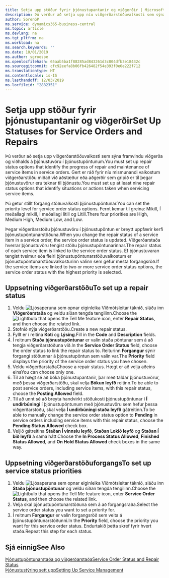 ```yaml
---
title: Setja upp stöður fyrir þjónustupantanir og viðgerðir | Microsoft Docs
description: Þú verður að setja upp níu viðgerðarstöðuvalkosti sem sýna framvindu viðgerða og viðhalds á þjónustuvöru í þjónustupöntunum.
author: SorenGP
ms.service: dynamics365-business-central
ms.topic: article
ms.devlang: na
ms.tgt_pltfrm: na
ms.workload: na
ms.search.keywords: ''
ms.date: 10/01/2019
ms.author: sgroespe
ms.openlocfilehash: 65aab5ba1f88285ad843261d3c804dfb3e18432c
ms.sourcegitcommit: cfc92eefa8b06fb426482f54e393f0e6e222f712
ms.translationtype: HT
ms.contentlocale: is-IS
ms.lasthandoff: 12/03/2019
ms.locfileid: "2882351"
---
```

# <a name="set-up-statuses-for-service-orders-and-repairs"></a><span data-ttu-id="b4bde-103">Setja upp stöður fyrir þjónustupantanir og viðgerðir</span><span class="sxs-lookup"><span data-stu-id="b4bde-103">Set Up Statuses for Service Orders and Repairs</span></span>
<span data-ttu-id="b4bde-104">Þú verður að setja upp viðgerðarstöðuvalkosti sem sýna framvindu viðgerða og viðhalds á þjónustuvöru í þjónustupöntunum.</span><span class="sxs-lookup"><span data-stu-id="b4bde-104">You must set up repair status options that identify the progress of repair and maintenance of service items in service orders.</span></span> <span data-ttu-id="b4bde-105">Gert er ráð fyrir níu mismunandi valkostum viðgerðarstöðu miðað við aðstæður eða aðgerðir sem gripið er til þegar þjónustuvörur eru teknar til þjónustu.</span><span class="sxs-lookup"><span data-stu-id="b4bde-105">You must set up at least nine repair status options that identify situations or actions taken when servicing service items.</span></span>  

<span data-ttu-id="b4bde-106">Þú getur stillt forgang stöðuvalkosti þjónustupöntunar.</span><span class="sxs-lookup"><span data-stu-id="b4bde-106">You can set the priority level for service order status options.</span></span> <span data-ttu-id="b4bde-107">Fernt kemur til greina: Mikill, Í meðallagi mikill, Í meðallagi lítill og Lítill.</span><span class="sxs-lookup"><span data-stu-id="b4bde-107">There four priorities are High, Medium High, Medium Low, and Low.</span></span>  

<span data-ttu-id="b4bde-108">Þegar viðgerðarstöðu þjónustuvöru í þjónustupöntun er breytt uppfærir kerfi þjónustupöntunarstöðuna.</span><span class="sxs-lookup"><span data-stu-id="b4bde-108">When you change the repair status of a service item in a service order, the service order status is updated.</span></span> <span data-ttu-id="b4bde-109">Viðgerðarstaða hverrar þjónustuvöru tengist stöðu þjónustupöntunarinnar.</span><span class="sxs-lookup"><span data-stu-id="b4bde-109">The repair status of each service item is linked to the service order status.</span></span> <span data-ttu-id="b4bde-110">Ef þjónustuvaran tengist tveimur eða fleiri þjónustupöntunarstöðuvalkostum er þjónustupöntunarstöðuvalkosturinn valinn sem gefur mesta forgangsröð.</span><span class="sxs-lookup"><span data-stu-id="b4bde-110">If the service items are linked to two or more service order status options, the service order status with the highest priority is selected.</span></span>  

## <a name="to-set-up-a-repair-status"></a><span data-ttu-id="b4bde-111">Uppsetning viðgerðarstöðu</span><span class="sxs-lookup"><span data-stu-id="b4bde-111">To set up a repair status</span></span>  
1. <span data-ttu-id="b4bde-112">Veldu ![Ljósaperuna sem opnar eiginleika Viðmótsleitar](media/ui-search/search_small.png "Segðu mér hvað þú vilt gera") táknið, sláðu inn **Viðgerðarstaða** og veldu síðan tengda tengilinn.</span><span class="sxs-lookup"><span data-stu-id="b4bde-112">Choose the ![Lightbulb that opens the Tell Me feature](media/ui-search/search_small.png "Tell me what you want to do") icon, enter **Repair Status**, and then choose the related link.</span></span>
2. <span data-ttu-id="b4bde-113">Stofnið nýja viðgerðarstöðu.</span><span class="sxs-lookup"><span data-stu-id="b4bde-113">Create a new repair status.</span></span>  
3. <span data-ttu-id="b4bde-114">Fyllt er í reitina **Kóti** og **Lýsing**.</span><span class="sxs-lookup"><span data-stu-id="b4bde-114">Fill in the **Code** and **Description** fields.</span></span>  
4. <span data-ttu-id="b4bde-115">Í reitnum **Staða þjónustupöntunar** er valin staða pöntunar sem á að tengja viðgerðarstöðuna við.</span><span class="sxs-lookup"><span data-stu-id="b4bde-115">In the **Service Order Status** field, choose the order status to link the repair status to.</span></span> <span data-ttu-id="b4bde-116">Reiturinn **Forgangur** sýnir forgangi stöðunnar á þjónustupöntun sem valin var.</span><span class="sxs-lookup"><span data-stu-id="b4bde-116">The **Priority** field displays the priority of the service order status you have chosen.</span></span>  
5. <span data-ttu-id="b4bde-117">Veldu viðgerðarstaða</span><span class="sxs-lookup"><span data-stu-id="b4bde-117">Choose a repair status.</span></span> <span data-ttu-id="b4bde-118">Hægt er að velja aðeins eina</span><span class="sxs-lookup"><span data-stu-id="b4bde-118">You can choose only one.</span></span>  
6. <span data-ttu-id="b4bde-119">Til að hægt sé að bóka þjónustupantanir, þar með taldar þjónustuvörur, með þessa viðgerðarstöðu, skal velja **Bókun leyfð** reitinn.</span><span class="sxs-lookup"><span data-stu-id="b4bde-119">To be able to post service orders, including service items, with this repair status, choose the **Posting Allowed** field.</span></span>  
7. <span data-ttu-id="b4bde-120">Til að unnt sé að breyta handvirkt stöðukosti þjónustupöntunar í **Í undirbúningi** í þjónustupöntunum með þjónustuvöru sem hefur þessa viðgerðarstöðu, skal velja **Í undirbúningi staða leyfð** gátreitinn.</span><span class="sxs-lookup"><span data-stu-id="b4bde-120">To be able to manually change the service order status option to **Pending** in service orders including service items with this repair status, choose the **Pending Status Allowed** check box.</span></span>  
8. <span data-ttu-id="b4bde-121">Veljið gátreitina **Staðan Í vinnslu leyfð**, **Staðan Lokið leyfð** og **Staðan Í bið leyfð** á sama hátt.</span><span class="sxs-lookup"><span data-stu-id="b4bde-121">Choose the **In Process Status Allowed**, **Finished Status Allowed**, and **On Hold Status Allowed** check boxes in the same way.</span></span>
  
## <a name="to-set-up-service-status-priorities"></a><span data-ttu-id="b4bde-122">Uppsetning viðgerðarstöðuforgangs</span><span class="sxs-lookup"><span data-stu-id="b4bde-122">To set up service status priorities</span></span>  
1. <span data-ttu-id="b4bde-123">Veldu ![Ljósaperuna sem opnar eiginleika Viðmótsleitar](media/ui-search/search_small.png "Segðu mér hvað þú vilt gera") táknið, sláðu inn **Staða þjónustupöntunar** og veldu síðan tengda tengilinn.</span><span class="sxs-lookup"><span data-stu-id="b4bde-123">Choose the ![Lightbulb that opens the Tell Me feature](media/ui-search/search_small.png "Tell me what you want to do") icon, enter **Service Order Status**, and then choose the related link.</span></span>  
2. <span data-ttu-id="b4bde-124">Velja skal þjónustupöntunarstöðuna sem á að forgangsraða.</span><span class="sxs-lookup"><span data-stu-id="b4bde-124">Select the service order status you want to set a priority for.</span></span>  
3. <span data-ttu-id="b4bde-125">Í reitnum **Forgangur** er valin forgangsröð sem veita á þjónustupöntunarstöðunni.</span><span class="sxs-lookup"><span data-stu-id="b4bde-125">In the **Priority** field, choose the priority you want for this service order status.</span></span> <span data-ttu-id="b4bde-126">Endurtakið þetta skref fyrir hvert staða.</span><span class="sxs-lookup"><span data-stu-id="b4bde-126">Repeat this step for each status.</span></span>  

## <a name="see-also"></a><span data-ttu-id="b4bde-127">Sjá einnig</span><span class="sxs-lookup"><span data-stu-id="b4bde-127">See Also</span></span>  
[<span data-ttu-id="b4bde-128">Þjónustupöntunarstaða og viðgerðarstaða</span><span class="sxs-lookup"><span data-stu-id="b4bde-128">Service Order Status and Repair Status</span></span>](service-service-order-status-and-repair-status.md)  
[<span data-ttu-id="b4bde-129">Þjónustustýring sett upp</span><span class="sxs-lookup"><span data-stu-id="b4bde-129">Setting Up Service Management</span></span>](service-setup-service.md)  
